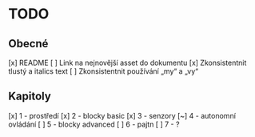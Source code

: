 # TODO
## Obecné
[x] README
[ ] Link na nejnovější asset do dokumentu
[x] Zkonsistentnit tlustý a italics text
[ ] Zkonsistentnit používání „my“ a „vy“

## Kapitoly
[x] 1 - prostředí
[x] 2 - blocky basic
[x] 3 - senzory
[~] 4 - autonomní ovládání
[ ] 5 - blocky advanced
[ ] 6 - pajtn
[ ] 7 - ?

